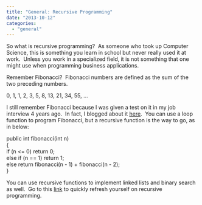 ```yaml
---
title: "General: Recursive Programming"
date: "2013-10-12"
categories: 
  - "general"
---
```


So what is recursive programming?  As someone who took up Computer Science, this is something you learn in school but never really used it at work.  Unless you work in a specialized field, it is not something that one might use when programming business applications.

Remember Fibonacci?  Fibonacci numbers are defined as the sum of the two preceding numbers.

0, 1, 1, 2, 3, 5, 8, 13, 21, 34, 55, ...

  

I still remember Fibonacci because I was given a test on it in my job interview 4 years ago.  In fact, I blogged about it [here](http://rodansotto.wordpress.com/2009/04/14/general-fibonacci-sequence-using-a-loop-versus-a-recursive-function/).  You can use a loop function to program Fibonacci, but a recursive function is the way to go, as in below:

public int fibonacci(int n)  
{  
   if (n <= 0) return 0;  
   else if (n == 1) return 1;  
   else return fibonacci(n - 1) + fibonacci(n - 2);  
}  

  

You can use recursive functions to implement linked lists and binary search as well.  Go to this [link](http://www.cs.cmu.edu/~adamchik/15-121/lectures/Recursions/recursions.html) to quickly refresh yourself on recursive programming.
